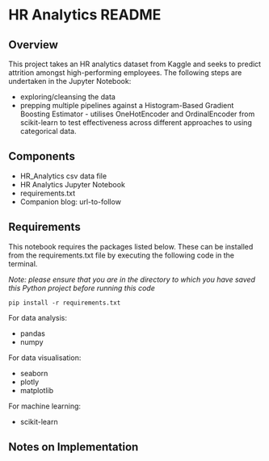 # HR Analytics README

## Overview
This project takes an HR analytics dataset from Kaggle and seeks to predict attrition amongst high-performing employees.  The following steps are undertaken in the Jupyter Notebook:

- exploring/cleansing the data
- prepping multiple pipelines against a Histogram-Based Gradient Boosting Estimator - utilises OneHotEncoder and OrdinalEncoder from scikit-learn to test effectiveness across different approaches to using categorical data.

## Components
- HR_Analytics csv data file
- HR Analytics Jupyter Notebook
- requirements.txt
- Companion blog: url-to-follow

## Requirements
This notebook requires the packages listed below.  These can be installed from the requirements.txt file by executing the following code in the terminal.  

*Note: please ensure that you are in the directory to which you have saved this Python project before running this code*

`pip install -r requirements.txt`

For data analysis:
- pandas
- numpy

For data visualisation:
- seaborn
- plotly
- matplotlib

For machine learning:
- scikit-learn

## Notes on Implementation